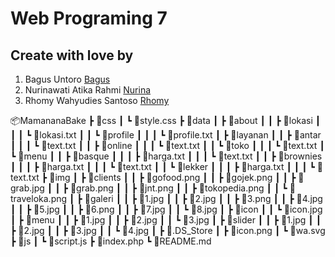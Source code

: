 # Web Programing 7

## Create with love by
1. Bagus Untoro [Bagus](https://instagram.com/untoro.bagus?igshid=YmMyMTA2M2Y=)
2. Nurinawati Atika Rahmi [Nurina](https://instagram.com/nurinaw7?igshid=YmMyMTA2M2Y=)
3. Rhomy Wahyudies Santoso [Rhomy](https://instagram.com/wsrhmy?igshid=YmMyMTA2M2Y=)

📦MamananaBake
 ┣ 📂css
 ┃ ┗ 📜style.css
 ┣ 📂data
 ┃ ┣ 📂about
 ┃ ┃ ┣ 📂lokasi
 ┃ ┃ ┃ ┗ 📜lokasi.txt
 ┃ ┃ ┗ 📂profile
 ┃ ┃ ┃ ┗ 📜profile.txt
 ┃ ┣ 📂layanan
 ┃ ┃ ┣ 📂antar
 ┃ ┃ ┃ ┗ 📜text.txt
 ┃ ┃ ┣ 📂online
 ┃ ┃ ┃ ┗ 📜text.txt
 ┃ ┃ ┗ 📂toko
 ┃ ┃ ┃ ┗ 📜text.txt
 ┃ ┗ 📂menu
 ┃ ┃ ┣ 📂basque
 ┃ ┃ ┃ ┣ 📜harga.txt
 ┃ ┃ ┃ ┗ 📜text.txt
 ┃ ┃ ┣ 📂brownies
 ┃ ┃ ┃ ┣ 📜harga.txt
 ┃ ┃ ┃ ┗ 📜text.txt
 ┃ ┃ ┗ 📂lekker
 ┃ ┃ ┃ ┣ 📜harga.txt
 ┃ ┃ ┃ ┗ 📜text.txt
 ┣ 📂img
 ┃ ┣ 📂clients
 ┃ ┃ ┣ 📜gofood.png
 ┃ ┃ ┣ 📜gojek.png
 ┃ ┃ ┣ 📜grab.jpg
 ┃ ┃ ┣ 📜grab.png
 ┃ ┃ ┣ 📜jnt.png
 ┃ ┃ ┣ 📜tokopedia.png
 ┃ ┃ ┗ 📜traveloka.png
 ┃ ┣ 📂galeri
 ┃ ┃ ┣ 📜1.jpg
 ┃ ┃ ┣ 📜2.jpg
 ┃ ┃ ┣ 📜3.png
 ┃ ┃ ┣ 📜4.jpg
 ┃ ┃ ┣ 📜5.jpg
 ┃ ┃ ┣ 📜6.png
 ┃ ┃ ┣ 📜7.jpg
 ┃ ┃ ┗ 📜8.jpg
 ┃ ┣ 📂icon
 ┃ ┃ ┗ 📜icon.jpg
 ┃ ┣ 📂menu
 ┃ ┃ ┣ 📜1.jpg
 ┃ ┃ ┣ 📜2.jpg
 ┃ ┃ ┗ 📜3.jpg
 ┃ ┣ 📂slider
 ┃ ┃ ┣ 📜1.jpg
 ┃ ┃ ┣ 📜2.jpg
 ┃ ┃ ┣ 📜3.jpg
 ┃ ┃ ┗ 📜4.jpg
 ┃ ┣ 📜.DS_Store
 ┃ ┣ 📜icon.png
 ┃ ┗ 📜wa.svg
 ┣ 📂js
 ┃ ┗ 📜script.js
 ┣ 📜index.php
 ┗ 📜README.md